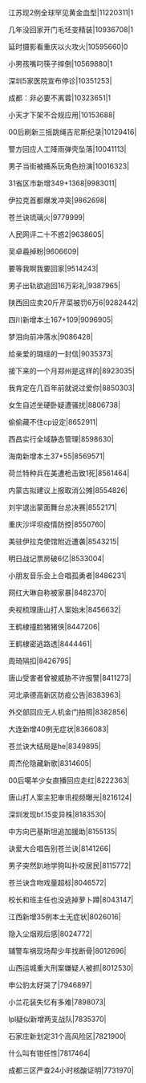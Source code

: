 江苏现2例全球罕见黄金血型|11220311|1

几年没回家开门毛坯变精装|10936708|1

延时摄影看重庆以火攻火|10595660|0

小男孩嘴叼筷子摔倒|10569880|1

深圳5家医院宣布停诊|10351253|

成都：非必要不离蓉|10323651|1

小天才下架不合规应用|10153688|

00后刷新三摇跳绳吉尼斯纪录|10129416|

警方回应人工降雨弹壳坠落|10041113|

男子当街被捅系玩角色扮演|10016323|

31省区市新增349+1368|9983011|

伊拉克首都爆发冲突|9862698|

苍兰诀琉璃火|9779999|

人民网评二十不惑2|9638605|

吴卓羲掉粉|9606609|

要等我啊我要回家|9514243|

男子出轨欲追回16万彩礼|9387965|

陕西回应卖20斤芹菜被罚6万6|9282442|

四川新增本土167+109|9096905|

梦泪向前冲落水|9086428|

给亲爱的璐瑶的一封信|9035373|

接下来的一个月郑州是这样的|8923035|

我肯定在几百年前就说过爱你|8850303|

女生自述坐硬卧疑遭骚扰|8806738|

偷偷藏不住cp设定|8652911|

西昌实行全域静态管理|8598630|

海南新增本土37+55|8569571|

荷兰特种兵在美遭枪击致1死|8561464|

内蒙古拟建议上报取消公摊|8554826|

刘宇退出蒙面舞台总决赛|8552171|

重庆沙坪坝疫情防控|8550760|

美驻伊拉克使馆附近遭袭|8543215|

明日战记票房破6亿|8533004|

小朋友音乐会上合唱孤勇者|8486231|

网红大琳自称被家暴|8482370|

央视梳理唐山打人案始末|8456632|

王鹤棣撞脸猪猪侠|8447206|

王鹤棣密逃路透|8444461|

周琦隔扣|8426795|

唐山受害者曾被威胁不许报警|8411273|

河北承德高新区防疫公告|8383963|

外交部回应无人机金门拍照|8382856|

大连新增40例无症状|8366083|

苍兰诀大结局是he|8349895|

周杰伦隐藏新歌|8314605|

00后噶羊少女直播回应走红|8222363|

唐山打人案主犯审讯视频曝光|8216124|

深圳发现bf.15变异株|8183530|

中方向巴基斯坦追加援助|8155135|

诀爱大合唱告别苍兰诀|8141266|

男子突然趴地学狗叫扑咬居民|8115772|

苍兰诀含吻戏量超标|8046572|

校长和班主任也没逃掉萝卜蹲|8043147|

江西新增35例本土无症状|8026016|

隐入尘烟观后感|8024772|

辅警车祸现场帮少年找断骨|8012696|

山西运城重大刑案嫌疑人被抓|8012530|

申公豹太好哭了|7946897|

小兰花装失忆有多难|7898073|

lpl疑似新增两支战队|7835370|

石家庄新划定31个高风险区|7821900|

什么叫有钳任性|7817464|

成都三区严查24小时核酸证明|7731970|


